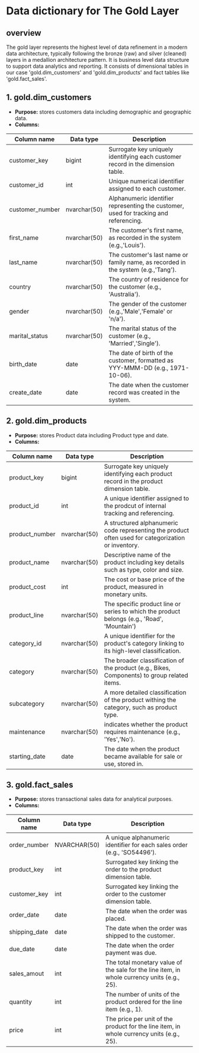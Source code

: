 # **Data dictionary for The Gold Layer**

## overview
The gold layer represents the highest level of data refinement in a modern data architecture, typically following the bronze (raw) and silver (cleaned) layers in a medallion architecture pattern. 
It is business level data structure to support data analytics and reporting.
It consists of dimensional tables in our case 'gold.dim_customers' and 'gold.dim_products' and fact tables like 'gold.fact_sales'.

## 1. gold.dim_customers

 - **Purpose:** stores customers data including demographic and geographic data.
 - **Columns:**
   
| Column name | Data type | Description |
|--|--|--|
| customer_key | bigint | Surrogate key uniquely identifying each customer record in the dimension table. |
| customer_id | int | Unique numerical identifier assigned to each customer.  |
| customer_number | nvarchar(50) | Alphanumeric identifier representing the customer, used for tracking and referencing. |
| first_name | nvarchar(50) | The customer's first name, as recorded in the system (e.g.,'Louis'). |
| last_name | nvarchar(50) | The customer's last name or family name, as recorded in the system (e.g.,'Tang'). |
| country | nvarchar(50) | The country of residence for the customer (e.g., 'Australia'). |
| gender | nvarchar(50) | The gender of the customer (e.g.,'Male','Female' or 'n/a'). |
| marital_status | nvarchar(50) | The marital status of the customer (e.g., 'Married','Single'). |
| birth_date | date | The date of birth of the customer, formatted as YYY-MMM-DD (e.g., 1971-10-06). |
| create_date | date | The date when the customer record was created in the system. |

## 2. gold.dim_products

- **Purpose:** stores Product data including Product type and date.
 - **Columns:**
 
| Column name | Data type | Description |
|--|--|--|
| product_key | bigint | Surrogate key uniquely identifying each product record in the product dimension table. |
| product_id | int | A unique identifier assigned to the prodcut of internal tracking and referencing. |
| product_number | nvarchar(50) | A structured alphanumeric code representing the product often used for categorization or inventory. |
| product_name | nvarchar(50) | Descriptive name of the product including key details such as type, color and size. |
| product_cost | int | The cost or base price of the product, measured in monetary units. |
| product_line | nvarchar(50) | The specific product line or series to which the product belongs (e.g., 'Road', 'Mountain') |
| category_id | nvarchar(50) | A unique identifier for the product's category linking to its high-level classification. |
| category | nvarchar(50) | The broader classification of the product (e.g., Bikes, Components) to group related items. |
| subcategory | nvarchar(50) | A more detailed classification of the product withing the category, such as product type. |
| maintenance | nvarchar(50) | indicates whether the product requires maintenance (e.g., 'Yes','No').|
| starting_date | date | The date when the product became available for sale or use, stored in. |

## 3. gold.fact_sales

- **Purpose:** stores transactional sales data for analytical purposes.
 - **Columns:**
 
| Column name | Data type | Description |
|--|--|--|
| order_number | NVARCHAR(50)| A unique alphanumeric identifier for each sales order (e.g., 'SO54496'). |
| product_key | int | Surrogated key linking the order to the product dimension table. |
| customer_key | int | Surrogated key linking the order to the customer dimension table. |
| order_date | date | The date when the order was placed. |
| shipping_date | date | The date when the order was shipped to the customer. |
| due_date | date | The date when the order payment was due. |
| sales_amout | int | The total monetary value of the sale for the line item, in whole currency units (e.g., 25). |
| quantity | int | The number of units of the product ordered for the line item (e.g., 1). |
| price | int | The price per unit of the product for the line item, in whole currency units (e.g., 25). |
